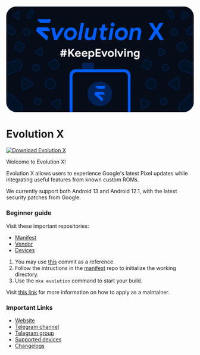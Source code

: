 ![Evolution X](https://github.com/Evolution-X/manifest/raw/tiramisu/EvoBanner.png)

Evolution X
===========

[![Download Evolution X](https://img.shields.io/sourceforge/dt/evolution-x.svg)](https://sourceforge.net/projects/evolution-x/files)

Welcome to Evolution X!

Evolution X allows users to experience Google's latest Pixel updates while integrating useful features from known custom ROMs.

We currently support both Android 13 and Android 12.1, with the latest security patches from Google.

### Beginner guide

Visit these important repositories:

- [Manifest](https://github.com/Evolution-X/manifest)
- [Vendor](https://github.com/Evolution-X/vendor_evolution)
- [Devices](https://github.com/Evolution-X-Devices)

1. You may use [this](https://github.com/Evolution-X-Devices/device_xiaomi_raphael/commit/16fb4644fcfe3d2d73f27a8ef907451acf6d39e2) commit as a reference.
2. Follow the intructions in the [manifest](https://github.com/Evolution-X/manifest) repo to initialize the working directory.
3. Use the ```mka evolution``` command to start your build.

Visit [this link](https://wiki.evolution-x.org/apply-for-maintainership) for more information on how to apply as a maintainer.

### Important Links

- [Website](https://evolution-x.org)
- [Telegram channel](https://t.me/EvolutionXOfficial)
- [Telegram group](https://t.me/EvolutionX)
- [Supported devices](https://github.com/Evolution-X-Devices/official_devices/tree/master/builds)
- [Changelogs](https://github.com/Evolution-X-Devices/official_devices/tree/master/changelogs)
